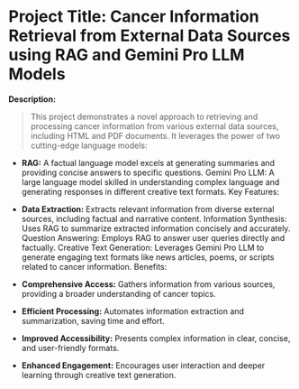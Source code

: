 

# Project Title: Cancer Information Retrieval from External Data Sources using RAG and Gemini Pro LLM Models

**Description:**

> This project demonstrates a novel approach to retrieving and processing cancer information from various external data sources, including HTML and PDF documents. It leverages the power of two cutting-edge language models:

* **RAG:** A factual language model excels at generating summaries and providing concise answers to specific questions.
Gemini Pro LLM: A large language model skilled in understanding complex language and generating responses in different creative text formats.
Key Features:

* **Data Extraction:** Extracts relevant information from diverse external sources, including factual and narrative content.
Information Synthesis: Uses RAG to summarize extracted information concisely and accurately.
Question Answering: Employs RAG to answer user queries directly and factually.
Creative Text Generation: Leverages Gemini Pro LLM to generate engaging text formats like news articles, poems, or scripts related to cancer information.
Benefits:

* **Comprehensive Access:** Gathers information from various sources, providing a broader understanding of cancer topics.
* **Efficient Processing:** Automates information extraction and summarization, saving time and effort.
* **Improved Accessibility:** Presents complex information in clear, concise, and user-friendly formats.
* **Enhanced Engagement:** Encourages user interaction and deeper learning through creative text generation.

